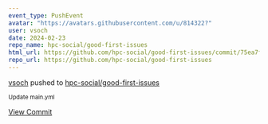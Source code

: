 ```yaml
---
event_type: PushEvent
avatar: "https://avatars.githubusercontent.com/u/814322?"
user: vsoch
date: 2024-02-23
repo_name: hpc-social/good-first-issues
html_url: https://github.com/hpc-social/good-first-issues/commit/75ea7f309893e7d27035fc4d2d783f13ee823b82
repo_url: https://github.com/hpc-social/good-first-issues
---
```


<a href='https://github.com/vsoch' target='_blank'>vsoch</a> pushed to <a href='https://github.com/hpc-social/good-first-issues' target='_blank'>hpc-social/good-first-issues</a>

<small>Update main.yml</small>

<a href='https://github.com/hpc-social/good-first-issues/commit/75ea7f309893e7d27035fc4d2d783f13ee823b82' target='_blank'>View Commit</a>